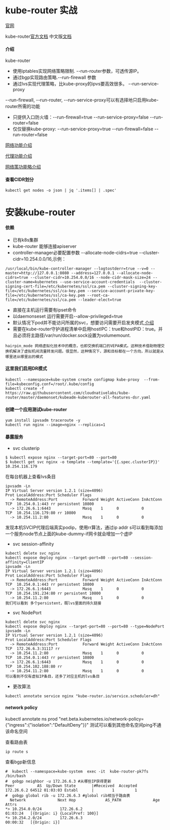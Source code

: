# kube-router 实战

[官网](https://www.kube-router.io/)

kube-router[官方文档](https://github.com/cloudnativelabs/kube-router/tree/master/Documentation)
中文版[文档](https://rocdu.io/2017/12/%E8%AF%91kube-router-documentation/)

#### 介绍
kube-router 
- 使用iptables实现网络策略限制. --run-router参数，可透传源IP。
- 通过bgp实现路由策略.--run-firewall 参数
- 通过lvs实现代理策略，比kube-proxy的ipvs要高效很多。 --run-service-proxy

--run-firewall, --run-router, --run-service-proxy可以有选择地只启用kube-router所需的功能

- 只提供入口防火墙：--run-firewall=true --run-service-proxy=false --run-router=false
- 仅仅替换kube-proxy: --run-service-proxy=true --run-firewall=false --run-router=false

[网络功能介绍](https://cloudnativelabs.github.io/post/2017-05-22-kube-pod-networking/)

[代理功能介绍](https://cloudnativelabs.github.io/post/2017-05-10-kube-network-service-proxy/)

[网络策功能略介绍](https://cloudnativelabs.github.io/post/2017-05-1-kube-network-policies/)

#### 查看CIDR划分

```
kubectl get nodes -o json | jq '.items[] | .spec'
```
 
# 安装kube-router

#### 依赖

- 已有k8s集群
- kube-router 能够连接apiserver
- controller-manager必要配置参数 --allocate-node-cidrs=true --cluster-cidr=10.254.0.0/16,示例：
```
/usr/local/bin/kube-controller-manager --logtostderr=true --v=0 --master=http://127.0.0.1:8080 --address=127.0.0.1 --allocate-node-cidrs=true --cluster-cidr=10.254.0.0/16 --node-cidr-mask-size=24 --cluster-name=kubernetes --use-service-account-credentials  --cluster-signing-cert-file=/etc/kubernetes/ssl/ca.pem --cluster-signing-key-file=/etc/kubernetes/ssl/ca-key.pem --service-account-private-key-file=/etc/kubernetes/ssl/ca-key.pem --root-ca-file=/etc/kubernetes/ssl/ca.pem --leader-elect=true
```
- 直接在主机运行需要有ipset命令
- 以daemonseset 运行需要开启--allow-privileged=true
- 默认情况下pod并不能访问所属的svc，想要访问需要开启发夹模式,[介绍](http://www.bubuko.com/infodetail-1994270.html)
- 需要在kube-router守护进程清单中启用hostIPC：true和hostPID：true。并且必须将主路径/var/run/docker.sock设置为volumemount.
```
hairpin_mode 网络虚拟化技术中的概念，也即交换机端口的VEPA模式。这种技术借助物理交换机解决了虚拟机间流量转发问题。很显然，这种情况下，源和目标都在一个方向，所以就是从哪里进从哪里出的模式
```

#### 这里我们启用DR模式

```
kubectl --namespace=kube-system create configmap kube-proxy  --from-file=kubeconfig.conf=/root/.kube/config
kubectl create -f https://raw.githubusercontent.com/cloudnativelabs/kube-router/master/daemonset/kubeadm-kuberouter-all-features-dsr.yaml
```

#### 创建一个应用测试kube-router

```
yum install ipvsadm traceroute -y
kubectl run nginx --image=nginx --replicas=1
```

#### 暴露服务

- svc clusterip

```
$ kubectl expose nginx --target-port=80 --port=80
$ kubectl get svc nginx -o template --template='{{.spec.clusterIP}}'
10.254.116.179
```

在每台机器上查看lvs条目
```
ipvsadm -Ln
IP Virtual Server version 1.2.1 (size=4096)
Prot LocalAddress:Port Scheduler Flags
  -> RemoteAddress:Port           Forward Weight ActiveConn InActConn
TCP  10.254.0.1:443 rr persistent 10800
  -> 172.26.6.1:6443              Masq    1      0          0
TCP  10.254.116.179:80 rr 10800
  -> 10.254.11.2:80               Masq    1      0          0
```
发现本机SVCIP代理后端真实podip，使用rr算法，通过ip addr s可以看到每添加一个服务node节点上面的kube-dummy-if网卡就会增加一个虚IP

- svc session-affinity

```
kubectl delete svc nginx
kubectl expose deploy nginx --target-port=80 --port=80 --session-affinity=ClientIP
ipvsadm -Ln
IP Virtual Server version 1.2.1 (size=4096)
Prot LocalAddress:Port Scheduler Flags
  -> RemoteAddress:Port           Forward Weight ActiveConn InActConn
TCP  10.254.0.1:443 rr persistent 10800
  -> 172.26.6.1:6443              Masq    1      0          0
TCP  10.254.191.234:80 rr persistent 10800
  -> 10.254.11.2:80               Masq    1      0          0
我们可以看到 多个persistent，既lvs里面的持久链接
```

- svc NodePort

```
kubectl delete svc nginx
kubectl expose deploy nginx --target-port=80 --port=80 --type=NodePort
ipvsadm -Ln
IP Virtual Server version 1.2.1 (size=4096)
Prot LocalAddress:Port Scheduler Flags
  -> RemoteAddress:Port           Forward Weight ActiveConn InActConn
TCP  172.26.6.3:31117 rr
  -> 10.254.11.2:80               Masq    1      0          0
TCP  10.254.0.1:443 rr persistent 10800
  -> 172.26.6.1:6443              Masq    1      0          0
TCP  10.254.102.188:80 rr
  -> 10.254.11.2:80               Masq    1      0          0
可以看到不仅有虚拟IP条目，还多了对应主机的lvs条目
```

- 更改算法

```
kubectl annotate service nginx "kube-router.io/service.scheduler=dh"
```

#### network policy

kubectl annotate ns prod "net.beta.kubernetes.io/network-policy={\"ingress\":{\"isolation\":\"DefaultDeny\"}}"
测试可以看到其他命名空间ping不通该命名空间
 
查看路由表

 ```
 ip route s
 ```
 
查看bgp新信息

 ```
#  kubectl --namespace=kube-system  exec -it  kube-router-pk7fs /bin/bash 
#  gobgp neighbor -u 172.26.6.3 #从哪些IP获得更新
Peer          AS  Up/Down State       |#Received  Accepted
172.26.6.2 64512 01:03:03 Establ      |        1         1
#  gobgp global rib -u 172.26.6.3 #global rib相当于路由表
   Network              Next Hop             AS_PATH              Age        Attrs
*> 10.254.0.0/24        172.26.6.2                                01:03:24   [{Origin: i} {LocalPref: 100}]
*> 10.254.2.0/24        172.26.6.3                                00:00:32   [{Origin: i}]
```